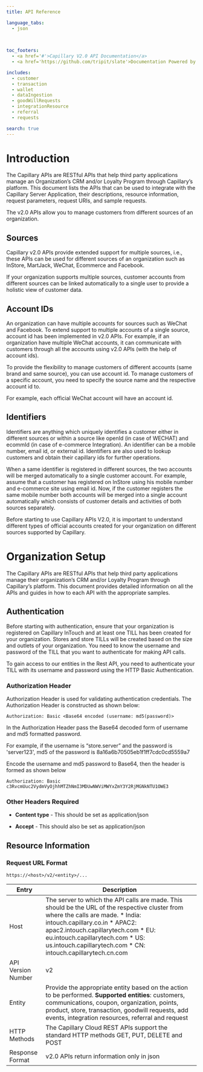 ```yaml
---
title: API Reference

language_tabs:
  - json
  
  

toc_footers:
  - <a href='#'>Capillary V2.0 API Documentation</a>
  - <a href='https://github.com/tripit/slate'>Documentation Powered by Slate</a>

includes:
  - customer
  - transaction
  - wallet
  - dataIngestion
  - goodWillRequests
  - integrationResource
  - referral
  - requests

search: true
---
```


# Introduction

The Capillary APIs are RESTful APIs that help third party applications manage an Organization’s CRM and/or Loyalty Program through Capillary’s platform. This document lists the APIs that can be used to integrate with the Capillary Server Application, their descriptions, resource information, request parameters, request URIs, and sample requests.

The v2.0 APIs allow you to manage customers from different sources of an organization.

## Sources
Capillary v2.0 APIs provide extended support for multiple sources, i.e., these APIs can be used for different sources of an organization such as InStore, MartJack, WeChat, Ecommerce and Facebook. 

If your organization supports multiple sources, customer accounts from different sources can be linked automatically to a single user to provide a holistic view of customer data.

## Account IDs
An organization can have multiple accounts for sources such as WeChat and Facebook. To extend support to multiple accounts of a single source, account id has been implemented in v2.0 APIs. For example, if an organization have multiple WeChat accounts, it can communicate with customers through all the accounts using v2.0 APIs (with the help of account ids). 

To provide the flexibility to manage customers of different accounts (same brand and same source), you can use account id. To manage customers of a specific account, you need to specify the source name and the respective account id to.  

For example, each official WeChat account will have an account id.

## Identifiers
Identifiers are anything which uniquely identifies a customer either in different sources or within a source like openId (in case of WECHAT) and ecommId (in case of e-commerce Integration). An identifier can be a mobile number, email id, or external id. Identifiers are also used to lookup customers and obtain their capillary ids for further operations.

When a same identifier is registered in different sources, the two accounts will be merged automatically to a single customer account. For example, assume that a customer has registered on InStore using his mobile number and e-commerce site using email id. Now, if the customer registers the same mobile number both accounts will be merged into a single account automatically which consists of customer details and activities of both sources separately.

Before starting to use Capillary APIs V2.0, it is important to understand different types of official accounts created for your organization on different sources supported by Capillary. 


# Organization Setup
The Capillary APIs are RESTful APIs that help third party applications manage their organization’s CRM and/or Loyalty Program through Capillary’s platform. This document provides detailed information on all the APIs and guides in how to each API with the appropriate samples.

## Authentication
Before starting with authentication, ensure that your organization is registered on Capillary InTouch and at least one TILL has been created for your organization. Stores and store TILLs will be created based on the size and outlets of your organization. You need to know the username and password of the TILL that you want to authenticate for making API calls. 

<aside class="notice"> To gain access to our entities in the Rest API, you need to authenticate your TILL with its username and password using the HTTP Basic Authentication.</aside>

### Authorization Header
Authorization Header is used for validating authentication credentials. The Authorization Header is constructed as shown below:

`Authorization: Basic <Base64 encoded (username: md5(password)>`

In the Authorization Header pass the Base64 decoded form of username and md5 formatted password.

For example, if the username is “store.server” and the password is 'server123', md5 of the password is 8a16a6b70505eb1f1ff7cdc0cd5559a7

Encode the username and md5 password to Base64, then the header is formed as shown below

`Authorization: Basic c3RvcmUuc2VydmVyOjhhMTZhNmI3MDUwNWViMWYxZmY3Y2RjMGNkNTU1OWE3`

### Other Headers Required
* **Content type** - This should be set as application/json

* **Accept** - This should also be set as application/json

## Resource Information

### Request URL Format	
`https://<host>/v2/<entity>/...`

Entry | Description
----- | -----------
Host | The server to which the API calls are made. This should be the URL of the respective cluster from where the calls are made. * India: intouch.capillary.co.in * APAC2: apac2.intouch.capillarytech.com * EU: eu.intouch.capillarytech.com * US: us.intouch.capillarytech.com * CN: intouch.capillarytech.cn.com
API Version Number | v2
Entity | Provide the appropriate entity based on the action to be performed. **Supported entities**: customers, communications, coupon, organization, points, product, store, transaction, goodwill requests, add events, integration resources, referral and request
HTTP Methods | The Capillary Cloud REST APIs support the standard HTTP methods GET,  PUT, DELETE and POST
Response Format | v2.0 APIs return information only in json






